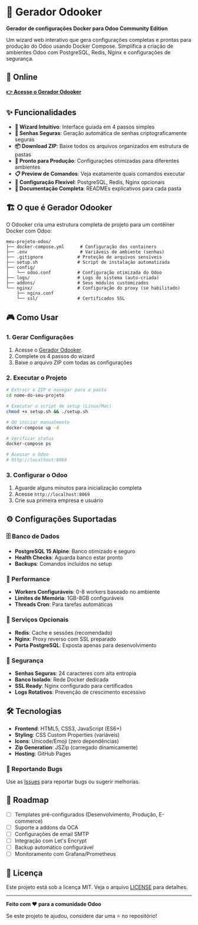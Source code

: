 # 🐳 Gerador Odooker

**Gerador de configurações Docker para Odoo Community Edition**

Um wizard web interativo que gera configurações completas e prontas para produção do Odoo usando Docker Compose. Simplifica a criação de ambientes Odoo com PostgreSQL, Redis, Nginx e configurações de segurança.

## 🚀 Online

**[👉 Acesse o Gerador Odooker](https://dikluwe.github.io/odooker/)**

## ✨ Funcionalidades

- **🎯 Wizard Intuitivo**: Interface guiada em 4 passos simples
- **🔐 Senhas Seguras**: Geração automática de senhas criptograficamente seguras
- **📦 Download ZIP**: Baixe todos os arquivos organizados em estrutura de pastas
- **🚀 Pronto para Produção**: Configurações otimizadas para diferentes ambientes
- **📋 Preview de Comandos**: Veja exatamente quais comandos executar
- **🔧 Configuração Flexível**: PostgreSQL, Redis, Nginx opcionais
- **📖 Documentação Completa**: READMEs explicativos para cada pasta

## 🏗️ O que é Gerador Odooker

O Odooker cria uma estrutura completa de projeto para um contêiner Docker com Odoo:

```
meu-projeto-odoo/
├── docker-compose.yml      # Configuração dos containers
├── .env                    # Variáveis de ambiente (senhas)
├── .gitignore             # Proteção de arquivos sensíveis
├── setup.sh               # Script de instalação automatizada
├── config/
│   └── odoo.conf          # Configuração otimizada do Odoo
├── logs/                  # Logs do sistema (auto-criada)
├── addons/                # Seus módulos customizados
└── nginx/                 # Configuração do proxy (se habilitado)
    ├── nginx.conf
    └── ssl/               # Certificados SSL
```

## 🎮 Como Usar

### 1. Gerar Configurações
1. Acesse o [Gerador Odooker](https://dikluwe.github.io/odooker/).
2. Complete os 4 passos do wizard
3. Baixe o arquivo ZIP com todas as configurações

### 2. Executar o Projeto
```bash
# Extrair o ZIP e navegar para a pasta
cd nome-do-seu-projeto

# Executar o script de setup (Linux/Mac)
chmod +x setup.sh && ./setup.sh

# OU iniciar manualmente
docker-compose up -d

# Verificar status
docker-compose ps

# Acessar o Odoo
# http://localhost:8069
```

### 3. Configurar o Odoo
1. Aguarde alguns minutos para inicialização completa
2. Acesse `http://localhost:8069`
3. Crie sua primeira empresa e usuário

## ⚙️ Configurações Suportadas

### 🗄️ Banco de Dados
- **PostgreSQL 15 Alpine**: Banco otimizado e seguro
- **Health Checks**: Aguarda banco estar pronto
- **Backups**: Comandos incluídos no setup

### 🚀 Performance
- **Workers Configuráveis**: 0-8 workers baseado no ambiente
- **Limites de Memória**: 1GB-8GB configuráveis
- **Threads Cron**: Para tarefas automáticas

### 🔧 Serviços Opcionais
- **Redis**: Cache e sessões (recomendado)
- **Nginx**: Proxy reverso com SSL preparado
- **Porta PostgreSQL**: Exposta apenas para desenvolvimento

### 🔐 Segurança
- **Senhas Seguras**: 24 caracteres com alta entropia
- **Banco Isolado**: Rede Docker dedicada
- **SSL Ready**: Nginx configurado para certificados
- **Logs Rotativos**: Prevenção de crescimento excessivo

## 🛠️ Tecnologias

- **Frontend**: HTML5, CSS3, JavaScript (ES6+)
- **Styling**: CSS Custom Properties (variáveis)
- **Icons**: Unicode/Emoji (zero dependências)
- **Zip Generation**: JSZip (carregado dinamicamente)
- **Hosting**: GitHub Pages

### 🐛 Reportando Bugs

Use as [Issues](https://github.com/dikluwe/odooker/issues) para reportar bugs ou sugerir melhorias.

## 📝 Roadmap

- [ ] Templates pré-configurados (Desenvolvimento, Produção, E-commerce)
- [ ] Suporte a addons da OCA
- [ ] Configurações de email SMTP
- [ ] Integração com Let's Encrypt
- [ ] Backup automático configurável
- [ ] Monitoramento com Grafana/Prometheus

## 📄 Licença

Este projeto está sob a licença MIT. Veja o arquivo [LICENSE](LICENSE) para detalhes.

---

**Feito com ❤️ para a comunidade Odoo**

Se este projeto te ajudou, considere dar uma ⭐ no repositório!
